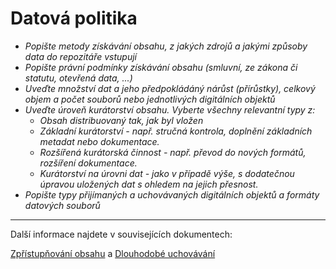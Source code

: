 # Datová politika

- *Popište metody získávání obsahu, z jakých zdrojů a jakými způsoby data do repozitáře vstupují*
- *Popište právní podmínky získávání obsahu (smluvní, ze zákona či statutu, otevřená data, ...)*
- *Uveďte množství dat a jeho předpokládáný nárůst (přírůstky), celkový objem a počet souborů nebo jednotlivých digitálních objektů*
- *Uveďte úroveň kurátorství obsahu. Vyberte všechny relevantní typy z:*
   - *Obsah distribuovaný tak, jak byl vložen*
   - *Základní kurátorství - např. stručná kontrola, doplnění základních metadat nebo dokumentace.*
   - *Rozšířená kurátorská činnost - např. převod do nových formátů, rozšíření dokumentace.*
   - *Kurátorství na úrovni dat - jako v případě výše, s dodatečnou úpravou uložených dat s ohledem na jejich přesnost.*
- *Popište typy přijímaných a uchovávaných digitálních objektů a formáty datových souborů*

---
Další informace najdete v souvisejících dokumentech: 

[Zpřístupňování obsahu](zpristupnovani-obsahu.md) a [Dlouhodobé uchovávání](dlouhodobe-uchovavani.md)
